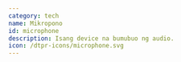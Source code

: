 ```yaml
---
category: tech
name: Mikropono
id: microphone
description: Isang device na bumubuo ng audio.
icon: /dtpr-icons/microphone.svg
---
```

